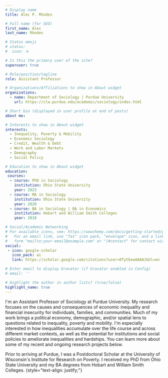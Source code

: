 ```yaml
---
# Display name
title: Alec P. Rhodes

# Full name (for SEO)
first_name: Alec
last_name: Rhodes

# Status emoji
# status:
#  icon: ☕️

# Is this the primary user of the site?
superuser: true

# Role/position/tagline
role: Assistant Professor

# Organizations/Affiliations to show in About widget
organizations:
  - name: Department of Sociology | Purdue University
    url: https://cla.purdue.edu/academic/sociology/index.html

# Short bio (displayed in user profile at end of posts)
about me: 

# Interests to show in About widget
interests:
  - Inequality, Poverty & Mobility
  - Economic Sociology
  - Credit, Wealth & Debt
  - Work and Labor Markets
  - Demography
  - Social Policy

# Education to show in About widget
education:
 courses: 
  - course: PhD in Sociology
    institution: Ohio State University
    year: 2023
  - course: MA in Sociology
    institution: Ohio State University
    year: 2020
  - course: BA in Sociology | BA in Economics 
    institution: Hobart and William Smith Colleges
    year: 2018

# Social/Academic Networking
# For available icons, see: https://wowchemy.com/docs/getting-started/page-builder/#icons
#   For an email link, use "fas" icon pack, "envelope" icon, and a link in the
#   form "mailto:your-email@example.com" or "/#contact" for contact widget.
social:
 - icon: google-scholar
   icon_pack: ai
   link: https://scholar.google.com/citations?user=0TytEewAAAAJ&hl=en

# Enter email to display Gravatar (if Gravatar enabled in Config)
# email: ''

# Highlight the author in author lists? (true/false)
highlight_name: true
---
```


I'm an Assistant Professor of Sociology at Purdue University. My research focuses on the causes and consequences of economic inequality and financial insecurity for individuals, families, and communities. Much of my work brings a political economy, demographic, and/or spatial lens to questions related to inequality, poverty and mobility. I'm especially interested in how inequalities accumulate over the life course and across different market contexts, as well as the potential for institutions and social policies to ameliorate inequalities and hardships. You can learn more about some of my recent and ongoing research projects below.

Prior to arriving at Purdue, I was a Postdoctoral Scholar at the University of Wisconsin's Institute for Research on Poverty. I received my PhD from Ohio State University and my BA degrees from Hobart and William Smith Colleges.
{style="text-align: justify;"}

